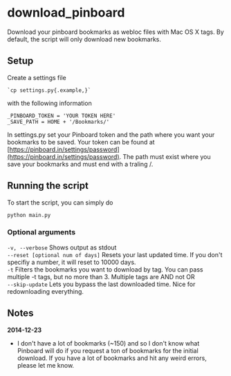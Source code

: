 download_pinboard
=================

Download your pinboard bookmarks as webloc files with Mac OS X tags. By default, the script will only download new bookmarks.

## Setup

Create a settings file

    `cp settings.py{.example,}`

with the following information

    _PINBOARD_TOKEN = 'YOUR TOKEN HERE'
    _SAVE_PATH = HOME + '/Bookmarks/'

In settings.py set your Pinboard token and the path where you want your bookmarks to be saved. Your token can be found at [https://pinboard.in/settings/password](https://pinboard.in/settings/password). The path must exist where you save your bookmarks and must end with a traling /.


## Running the script

To start the script, you can simply do

    python main.py

### Optional arguments

`-v, --verbose` Shows output as stdout  
`--reset [optional num of days]` Resets your last updated time. If you don't specifiy a number, it will reset to 10000 days.  
`-t` Filters the bookmarks you want to download by tag. You can pass multiple -t tags, but no more than 3. Multiple tags are AND not OR  
`--skip-update` Lets you bypass the last downloaded time. Nice for redownloading everything.  

## Notes

**2014-12-23**  
- I don't have a lot of bookmarks (~150) and so I don't know what Pinboard will do if you request a ton of bookmarks for the initial download. If you have a lot of bookmarks and hit any weird errors, please let me know. 

